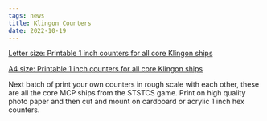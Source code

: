 ```yaml
---
tags: news
title: Klingon Counters
date: 2022-10-19
---
```

[Letter size: Printable 1 inch counters for all core Klingon ships](https://thefasastartrekuniversee-group.groups.io/g/MorenaShipyards/files/STCS%20Game/Starship%20Counters/Klin%20Letter.pdf)

[A4 size: Printable 1 inch counters for all core Klingon ships](https://thefasastartrekuniversee-group.groups.io/g/MorenaShipyards/files/STCS%20Game/Starship%20Counters/Klin%20A4.pdf)

Next batch of print your own counters in rough scale with each other, these are all the core MCP ships from the STSTCS game. Print on high quality photo paper and then cut and mount on cardboard or acrylic 1 inch hex counters.